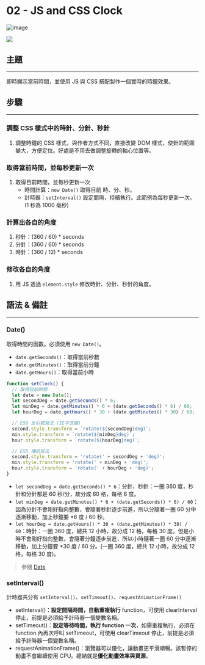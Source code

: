 # 02 - JS and CSS Clock

![image](https://img.shields.io/badge/JavaScript30-exercise-brightgreen.svg)

![](https://images2.imgbox.com/5c/c1/g6PDwr6A_o.jpg)

## 主題

---

即時顯示當前時間，並使用 JS 與 CSS 搭配製作一個實時的時鐘效果。

## 步驟

---

### 調整 CSS 樣式中的時針、分針、秒針

1. 調整時鐘的 CSS 樣式，與作者方式不同，直接改變 DOM 樣式，使針的範圍變大，方便定位。好處是不用去做調整旋轉的軸心位置等。

### 取得當前時間，並每秒更新一次

1. 取得目前時間，並每秒更新一次
   - 時間計算：`new Date()` 取得目前 時、分、秒。
   - 計時器：`setInterval()` 設定間隔，持續執行。此範例為每秒更新一次。(1 秒為 1000 毫秒)

### 計算出各自的角度

1. 秒針：(360 / 60) \* seconds
2. 分針：(360 / 60) \* seconds
3. 時針：(360 / 12) \* seconds

### 修改各自的角度

1. 用 JS 透過 `element.style` 修改時針、分針、秒針的角度。

## 語法 & 備註

---

### Date()

取得時間的函數。必須使用 `new Date()`。

- `date.getSeconds()`：取得當前秒數
- `date.getMinutes()`：取得當前分鐘
- `date.getHours()`：取得當前小時

```js
function setClock() {
  // 取得目前時間
  let date = new Date();
  let secondDeg = date.getSeconds() * 6;
  let minDeg = date.getMinutes() * 6 + (date.getSeconds() * 6) / 60;
  let hourDeg = date.getHours() * 30 + (date.getMinutes() * 30) / 60;

  // ES6 反引號寫法 (IE不支援)
  second.style.transform = `rotate(${secondDeg}deg)`;
  min.style.transform = `rotate(${minDeg}deg)`;
  hour.style.transform = `rotate(${hourDeg}deg)`;

  // ES5 傳統寫法
  second.style.transform = 'rotate(' + secondDeg + 'deg)';
  min.style.transform = 'rotate(' + minDeg + 'deg)';
  hour.style.transform = 'rotate(' + hourDeg + 'deg)';
}
```

- `let secondDeg = date.getSeconds() * 6`：分針、秒針：一圈 360 度，秒針和分針都是 60 秒/分，故分成 60 格，每格 6 度。
- `let minDeg = date.getMinutes() * 6 + (date.getSeconds() * 6) / 60`：因為分針不會剛好指向整數，會隨著秒針逐步前進，所以分隨著一圈 60 分中逐漸移動，加上秒鐘要 \*6 度 / 60 秒。
- `let hourDeg = date.getHours() * 30 + (date.getMinutes() * 30) / 60`：時針：一圈 360 度，總共 12 小時，故分成 12 格，每格 30 度。但是小時不會剛好指向整數，會隨著分鐘逐步前進，所以小時隨著一圈 60 分中逐漸移動，加上分鐘要 \*30 度 / 60 分。(一圈 360 度，總共 12 小時，故分成 12 格，每格 30 度)。

> 參閱 [Date](https://developer.mozilla.org/zh-TW/docs/Web/JavaScript/Reference/Global_Objects/Date)

### setInterval()

計時器共分有 `setInterval()`、`setTimeout()`、`requestAnimationFrame()`

- setInterval()：**設定間隔時間，自動重複執行** function，可使用 clearInterval 停止，前提是必須給予計時器一個變數名稱。
- setTimeout()：**設定等待時間，執行 function 一次**，如需重複執行，必須在 function 內再次呼叫 setTimeout，可使用 clearTimeout 停止，前提是必須給予計時器一個變數名稱。
- requestAnimationFrame()：瀏覽器可以優化，讓動畫更平滑順暢。該暫停的動畫不會繼續使用 CPU。總結就是**優化動畫效率與資源**。
